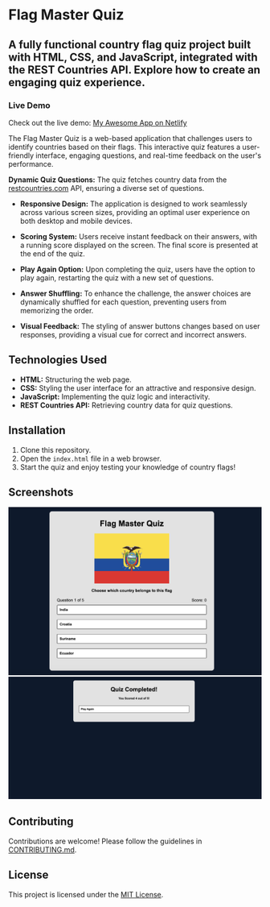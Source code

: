 # Flag Master Quiz 


## A fully functional country flag quiz project built with HTML, CSS, and JavaScript, integrated with the REST Countries API. Explore how to create an engaging quiz experience. 

### Live Demo

Check out the live demo: [My Awesome App on Netlify](https://your-netlify-app-name.netlify.app/)



The Flag Master Quiz is a web-based application that challenges users to identify countries based on their flags. This interactive quiz features a user-friendly interface, engaging questions, and real-time feedback on the user's performance.


**Dynamic Quiz Questions:** The quiz fetches country data from the [restcountries.com](https://restcountries.com/v2/all) API, ensuring a diverse set of questions.

- **Responsive Design:** The application is designed to work seamlessly across various screen sizes, providing an optimal user experience on both desktop and mobile devices.

- **Scoring System:** Users receive instant feedback on their answers, with a running score displayed on the screen. The final score is presented at the end of the quiz.

- **Play Again Option:** Upon completing the quiz, users have the option to play again, restarting the quiz with a new set of questions. 

- **Answer Shuffling:** To enhance the challenge, the answer choices are dynamically shuffled for each question, preventing users from memorizing the order.

- **Visual Feedback:** The styling of answer buttons changes based on user responses, providing a visual cue for correct and incorrect answers.


## Technologies Used

- **HTML:** Structuring the web page.
- **CSS:** Styling the user interface for an attractive and responsive design.
- **JavaScript:** Implementing the quiz logic and interactivity.
- **REST Countries API:** Retrieving country data for quiz questions.

## Installation

1. Clone this repository.
2. Open the `index.html` file in a web browser.
3. Start the quiz and enjoy testing your knowledge of country flags!


## Screenshots

![Quiz Screenshot](screenshots/quiz-screenshot1.png)
![Quiz Screenshot](screenshots/quiz-screenshot2.png)


## Contributing

Contributions are welcome! Please follow the guidelines in [CONTRIBUTING.md](CONTRIBUTING.md).

## License

This project is licensed under the [MIT License](LICENSE).
